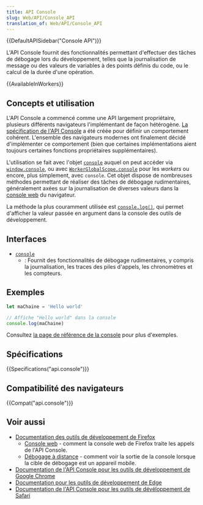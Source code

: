 ```yaml
---
title: API Console
slug: Web/API/Console_API
translation_of: Web/API/Console_API
---
```

{{DefaultAPISidebar("Console API")}}

L'API Console fournit des fonctionnalités permettant d'effectuer des tâches de débogage lors du développement, telles que la journalisation de message ou des valeurs de variables à des points définis du code, ou le calcul de la durée d'une opération.

{{AvailableInWorkers}}

## Concepts et utilisation

L'API Console a commencé comme une API largement propriétaire, plusieurs différents navigateurs l'implémentant de façon hétérogène. [La spécification de l'API Console](https://console.spec.whatwg.org/) a été créée pour définir un comportement cohérent. L'ensemble des navigateurs modernes ont finalement décidé d'implémenter ce comportement (bien que certaines implémentations aient toujours certaines fonctions propriétaires supplémentaires).

L'utilisation se fait avec l'objet [`console`](/fr/docs/Web/API/Console) auquel on peut accéder via [`window.console`](/fr/docs/Web/API/Window/console), ou avec [`WorkerGlobalScope.console`](/fr/docs/Web/API/WorkerGlobalScope/console) pour les <i lang="en">workers</i> ou encore, plus simplement, avec `console`. Cet objet dispose de nombreuses méthodes permettant de réaliser des tâches de débogage rudimentaires, généralement axées sur la journalisation de diverses valeurs dans la [console web](/fr/docs/Tools/Web_Console) du navigateur.

La méthode la plus couramment utilisée est [`console.log()`](/fr/docs/Web/API/Console/log), qui permet d'afficher la valeur passée en argument dans la console des outils de développement.

## Interfaces

- [`console`](/fr/docs/Web/API/Console)
  - : Fournit des fonctionnalités de débogage rudimentaires, y compris la journalisation, les traces des piles d'appels, les chronomètres et les compteurs.

## Exemples

```js
let maChaine = 'Hello world'

// Affiche "Hello world" dans la console
console.log(maChaine)
```

Consultez [la page de référence de la console](/fr/docs/Web/API/Console#exemples_dutilisation) pour plus d'exemples.

## Spécifications

{{Specifications("api.console")}}

## Compatibilité des navigateurs

{{Compat("api.console")}}

## Voir aussi

- [Documentation des outils de développement de Firefox](/fr/docs/Tools)
  - [Console web](/fr/docs/Tools/Web_Console) - comment la console web de Firefox traite les appels de l'API Console.
  - [Débogage à distance](/fr/docs/Tools/Remote_Debugging) - comment voir la sortie de la console lorsque la cible de débogage est un appareil mobile.
- [Documentation de l'API Console pour les outils de développement de Google Chrome](https://developer.chrome.com/docs/devtools/console/api/)
- [Documentation pour les outils de développement de Edge](https://docs.microsoft.com/en-us/microsoft-edge/devtools-guide-chromium/console/api)
- [Documentation de l'API Console pour les outils de dévéloppement de Safari](https://webkit.org/web-inspector/console-object-api/)